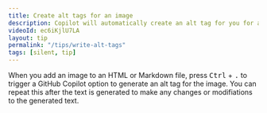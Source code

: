 ```yaml
---
title: Create alt tags for an image
description: Copilot will automatically create an alt tag for you for an image in your markdown/HTML.
videoId: ec6iKjlU7LA
layout: tip
permalink: "/tips/write-alt-tags"
tags: [silent, tip]
---
```


When you add an image to an HTML or Markdown file, press <kbd>Ctrl</kbd> + <kbd>.</kbd> to trigger a GitHub Copilot option to generate an alt tag for the image. You can repeat this after the text is generated to make any changes or modifiations to the generated text.
